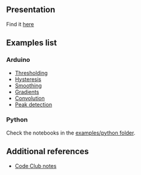 ## Presentation

Find it [here](presentations/MRAC_HARDWARE_II_2021_D2.pdf)

## Examples list

### Arduino
- [Thresholding](examples/threshold.ino)
- [Hysteresis](examples/hysteresis.ino)
- [Smoothing](examples/smoothing.ino)
- [Gradients](examples/gradients.ino)
- [Convolution](examples/convolution.ino)
- [Peak detection](examples/peakdetect.ino)

### Python

Check the notebooks in the [examples/python folder](examples/python).

## Additional references

- [Code Club notes](https://fablabbcn-projects.gitlab.io/learning/fabacademy-local-docs/material/extras/week09/dspbasics/)